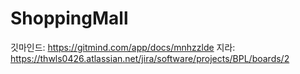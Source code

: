 # ShoppingMall

깃마인드: https://gitmind.com/app/docs/mnhzzlde
지라: https://thwls0426.atlassian.net/jira/software/projects/BPL/boards/2
